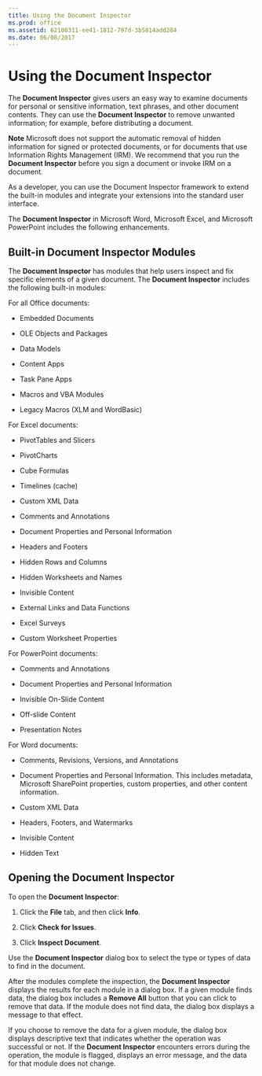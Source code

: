 ```yaml
---
title: Using the Document Inspector
ms.prod: office
ms.assetid: 62180311-ee41-1812-797d-3b5814add284
ms.date: 06/08/2017
---
```



# Using the Document Inspector

The  **Document Inspector** gives users an easy way to examine documents for personal or sensitive information, text phrases, and other document contents. They can use the **Document Inspector** to remove unwanted information; for example, before distributing a document.


 **Note**  Microsoft does not support the automatic removal of hidden information for signed or protected documents, or for documents that use Information Rights Management (IRM). We recommend that you run the  **Document Inspector** before you sign a document or invoke IRM on a document.


As a developer, you can use the Document Inspector framework to extend the built-in modules and integrate your extensions into the standard user interface. 

The  **Document Inspector** in Microsoft Word, Microsoft Excel, and Microsoft PowerPoint includes the following enhancements.

## Built-in Document Inspector Modules

The  **Document Inspector** has modules that help users inspect and fix specific elements of a given document. The **Document Inspector** includes the following built-in modules:

For all Office documents:


- Embedded Documents
    
- OLE Objects and Packages
    
- Data Models
    
- Content Apps
    
- Task Pane Apps
    
- Macros and VBA Modules
    
- Legacy Macros (XLM and WordBasic)
    
For Excel documents:


- PivotTables and Slicers
    
- PivotCharts
    
- Cube Formulas
    
- Timelines (cache)
    
- Custom XML Data
    
- Comments and Annotations
    
- Document Properties and Personal Information
    
- Headers and Footers
    
- Hidden Rows and Columns
    
- Hidden Worksheets and Names
    
- Invisible Content
    
- External Links and Data Functions
    
- Excel Surveys
    
- Custom Worksheet Properties
    
For PowerPoint documents:


- Comments and Annotations
    
- Document Properties and Personal Information
    
- Invisible On-Slide Content
    
- Off-slide Content
    
- Presentation Notes
    
For Word documents:


- Comments, Revisions, Versions, and Annotations
    
- Document Properties and Personal Information. This includes metadata, Microsoft SharePoint properties, custom properties, and other content information.
    
- Custom XML Data
    
- Headers, Footers, and Watermarks
    
- Invisible Content
    
- Hidden Text
    

## Opening the Document Inspector

To open the  **Document Inspector**:


1. Click the  **File** tab, and then click **Info**.
    
2. Click  **Check for Issues**.
    
3. Click  **Inspect Document**.
    


Use the  **Document Inspector** dialog box to select the type or types of data to find in the document.

After the modules complete the inspection, the  **Document Inspector** displays the results for each module in a dialog box. If a given module finds data, the dialog box includes a **Remove All** button that you can click to remove that data. If the module does not find data, the dialog box displays a message to that effect.

If you choose to remove the data for a given module, the dialog box displays descriptive text that indicates whether the operation was successful or not. If the  **Document Inspector** encounters errors during the operation, the module is flagged, displays an error message, and the data for that module does not change.


